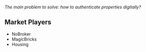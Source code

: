 
*The main problem to solve: how to authenticate properties digitally?*

## Market Players
- NoBroker
- MagicBricks
- Housing

